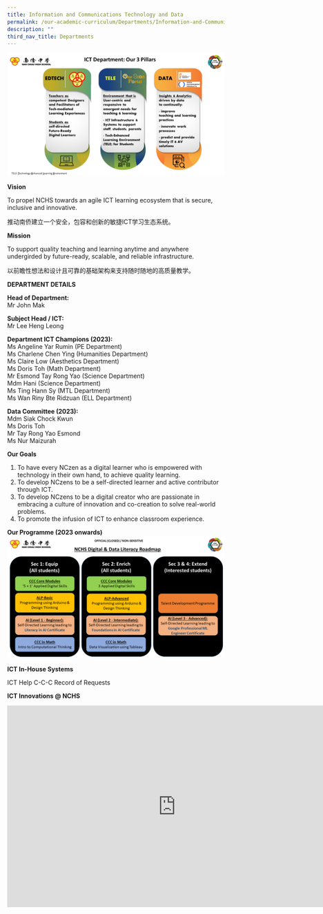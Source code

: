 ```yaml
---
title: Information and Communications Technology and Data
permalink: /our-academic-curriculum/Departments/Information-and-Communications-Technology/
description: ""
third_nav_title: Departments
---
```

![ICT Department](/images/2023%20ICT%20Department%20-%203%20Pillars.png)

**Vision**

To propel NCHS towards an agile ICT learning ecosystem that is secure, inclusive and innovative.

推动南侨建立一个安全，包容和创新的敏捷ICT学习生态系统。

  

  

**Mission**&nbsp;

To support quality teaching and learning anytime and anywhere undergirded by future-ready, scalable, and reliable infrastructure.

以前瞻性想法和设计且可靠的基础架构来支持随时随地的高质量教学。

**DEPARTMENT DETAILS**

**Head of Department:** 
<br>Mr John Mak

**Subject Head / ICT:** 
<br>Mr Lee Heng Leong

**Department ICT Champions (2023):**
<br>Ms Angeline Yar Rumin (PE Department)
<br>Ms Charlene Chen Ying (Humanities Department)
<br>Ms Claire Low (Aesthetics Department)
<br>Ms Doris Toh (Math Department)
<br>Mr Esmond Tay Rong Yao (Science Department)
<br>Mdm Hani (Science Department)
<br>Ms Ting Hann Sy (MTL Department)
<br>Ms Wan Riny Bte Ridzuan (ELL Department)

**Data Committee (2023):**
<br>Mdm Siak Chock Kwun
<br>Ms Doris Toh
<br>Mr Tay Rong Yao Esmond
<br>Ms Nur Maizurah


**Our Goals**

1.  To have every NCzen as a digital learner who is empowered with technology in their own hand, to achieve quality learning.
2.  To develop NCzens to be a self-directed learner and active contributor through ICT.
3.  To develop NCzens to be a digital creator who are passionate in embracing a culture of innovation and co-creation to solve real-world problems.
4.  To promote the infusion of ICT to enhance classroom experience.

**Our Programme (2023 onwards)**
![NCHS ICT Department Data Digital Literacy](/images/NCHS%20ICT%20Digital%20n%20Data%20Literacy%20Programme.png)

**ICT In-House Systems**

ICT Help C-C-C Record of Requests

**ICT Innovations @ NCHS**

<iframe allowfullscreen="true" height="467" width="780" frameborder="0" src="https://docs.google.com/presentation/d/e/2PACX-1vRRoP_r_ozmlQLliOKsJ-OFfxsIcj4X8XVNjPyV4mRhAbMclW0VWKLSaEN3XV70q7Isz8VTWWuOlShB/embed?start=true&amp;loop=true&amp;delayms=5000"></iframe>